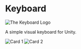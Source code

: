 # Keyboard

![The Keyboard Logo](https://i.imgur.com/hSVClx1.png "Logo")

 A simple visual keyboard for Unity.

![Card 1](https://i.imgur.com/C6q820U.png "Card 1")
![Card 2](https://i.imgur.com/SCkv8wO.png "Card 2")
